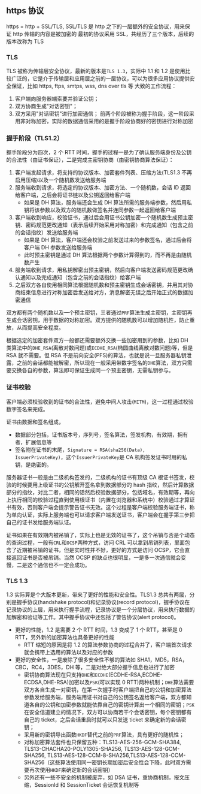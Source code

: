 [meta]: http "title: 'https协议', keywords: 'https, tls, ssl', date: '2020-8-22'"

## https 协议

https = http + SSL/TLS, SSL/TLS 是 http 之下的一层额外的安全协议，用来保证 http 传输的内容是被加密的
最初的协议采用 SSL，共经历了三个版本，后续的版本改称为 TLS

### TLS

TLS 被称为传输层安全协议，最新的版本是`TLS 1.3`，实际中 1.1 和 1.2 是使用比较广泛的，它是介于传输层和应用层之前的一层协议，可以为很多应用协议提供安全保证，比如 https, ftps, smtps, wss, dns over tls 等
大致的工作流程：

1. 客户端向服务器端索要并验证公钥；
2. 双方协商生成"对话密钥"；
3. 双方采用"对话密钥"进行加密通信；
   前两个阶段被称为握手阶段，这一阶段采用非对称加密，实际的数据通信采用的是握手阶段协商好的密钥进行对称加密

### 握手阶段（TLS1.2）

握手阶段分为四次，2 个 RTT 时间，握手的过程一是为了确认服务端身份及公钥的合法性（由证书保证），二是完成主密钥协商（由密钥协商算法保证）：

1. 客户端发起请求，将支持的协议版本、加密套件列表、压缩方法(TLS1.3 不再启用压缩)以及一个随机数发送给服务端
2. 服务端收到请求，将选定的协议版本、加密方法、一个随机数，会话 ID 返回给客户端，之后会将证书链以及公钥返回给客户端
   - 如果是 DH 算法，服务端还会生成 DH 算法所需的服务端参数，然后用私钥将该参数以及双方的随机数做签名并连同参数一起返回给客户端
3. 客户端收到响应，校验证书，通过后会用证书公钥加密一个随机数生成预主密钥、密码规范更改通知（表示后续开始采用对称加密）和完成通知（包含之前的会话指纹）发送给服务端
   - 如果是 DH 算法，客户端还会校验之前发送过来的参数签名，通过后会将客户端 DH 参数发送给服务端
   - 此时预主密钥是通过 DH 算法根据两个参数计算得到的，而不再是由随机数产生
4. 服务端收到请求，用私钥解密出预主密钥，然后向客户端发送密码规范更改确认通知以及完成通知（包含之前的会话指纹）给客户端
5. 之后双方各自使用相同算法根据随机数和预主密钥生成会话密钥，并用其对协商结束信息进行对称加密后发送给对方，消息解密无误之后开始正式的数据加密通信

双方都有两个随机数以及一个预主密钥，三者通过`PRF`算法生成主密钥，主密钥再生成会话密钥，用于数据的对称加密。双方提供的随机数可以增加随机性，防止重放，从而提高安全程度。

根据选定的加密套件双方一般都还需要额外交换一些加密用到的参数，比如 DH 类算法中的`DHE_RSA`(离散对数问题)或`ECDHE_RSA`(椭圆曲线离散对数问题)等，但是 RSA 就不需要。但 RSA 不是前向安全(PFS)的算法，也就是说一旦服务器私钥泄露，之前的会话都能被解密，所以现在一般采用带数字签名的`DHE`算法，双方只需要交换各自的参数，算法即可保证生成同一个预主密钥，无需私钥参与。

### 证书校验

客户端必须校验收到的证书的合法性，避免中间人攻击(`MITM`)，这一过程通过校验数字签名来完成。

证书由数据和签名组成，

- 数据部分包括，证书版本号，序列号，签名算法，签发机构，有效期，拥有者，扩展信息等
- 签名附在证书的末尾，`Signature = RSA(sha256(Data), IssuerPrivateKey)`，这个`IssuerPrivateKey`是 CA 机构签发证书时用的私钥，是绝密的。

服务器证书一般是由二级机构签发的，二级机构的证书有顶级 CA 根证书签发，校验的时候要用上级证书的公钥解开签名拿到数据部分的 hash 指纹，然后计算数据部分的指纹，对比二者，相同的话然后校验数据部分，包括域名，有效期等，再向上执行相同的校验过程直到使用根证书（内置在浏览器和系统中）校验通过才算证书有效，否则客户端会提示警告证书无效。这个过程是客户端校验服务端证书，称为单向认证，实际上服务端也可以请求客户端发送证书，客户端会在握手第三步把自己的证书发给服务端认证。

证书如果在有效期内被吊销了，实际上也是无效的证书了，这个吊销与否是个动态的查询过程，一般有`CRL`和`OCSP`两种方式，访问 CRL 可以拿到吊销列表，里面包含了近期被吊销的证书，但是实时性并不好，更好的方式是访问 OCSP，它会直接返回证书是否被吊销。当然 OCSP 的缺点也很明显，一是多一次通信就会变慢，二是这个通信也不一定会成功。

### TLS 1.3

1.3 实际算是个大版本更新，带来了更好的性能和安全性。TLS1.3 总共有两层，分别是握手协议(handshake protocol)和记录协议(record protocol)，握手协议在记录协议的上层，用来执行握手流程，记录协议是一个分层协议，用来执行数据的加解密和验证等工作。其中握手协议中还包括了警告协议(alert protocol)。

- 更好的性能，1.2 是需要 2 个 RTT 时间，1.3 变成了 1 个 RTT，甚至是 0 RTT，另外新的加密算法也具备更好的性能
  - RTT 缩短的原因是将 1.2 的算法参数协商的过程合并了，客户端首次请求就会携带上选用的算法以及对应的参数
- 更好的安全性，一是废除了很多安全性不够的算法如 SHA1，MD5，RSA，CBC，RC4，3DES，DH 等，二是对绝大部分握手信息也进行了加密
  - 密钥协商算法现在只支持`DHE`和`ECDHE`(ECDHE-RSA,ECDHE-ECDSA,DHE-RSA)加密以及`PSK`(可以实现 0 RTT)两种机制；`DHE`算法需要双方各自生成一对密钥，在第一次握手时客户端把自己的公钥和加密算法参数发给服务端，服务端用证书对自己的公钥签名返给客户端，双方都知道各自的公钥和加密参数就能依靠自己的密钥计算出一个相同的密钥；`PSK`在安全信道建立的情况下，双方可以协商若干个会话密钥，每个密钥都有自己的 ticket，之后会话重启时就可以只发送 ticket 来确定新的会话密钥；
  - 采用新的密钥导出函数`HKDF`替代之前的`PRF`算法，具有更好的随机性；
  - 对称加密算法套件也只保留五种：TLS13-AES-256-GCM-SHA384, TLS13-CHACHA20-POLY1305-SHA256, TLS13-AES-128-GCM-SHA256, TLS13-AES-128-CCM-8-SHA256,TLS13-AES-128-CCM-SHA256（这些算法使用同一密钥长期加密后安全性会下降，此时双方需要再次使用`HKDF`来确定新的会话密钥）
  - 另外还有一些不安全的机制被废弃，如 DSA 证书，重协商机制，报文压缩，SessionId 和 SessionTicket 会话恢复机制等

